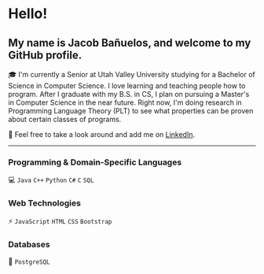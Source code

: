 # Hello!

## My name is Jacob Bañuelos, and welcome to my GitHub profile.

🎓 I'm currently a Senior at Utah Valley University studying for a Bachelor of Science in Computer Science. I love learning and teaching people how to program. After I graduate with my B.S. in CS, I plan on pursuing a Master's in Computer Science in the near future. Right now, I'm doing research in Programming Language Theory (PLT) to see what properties can be proven about certain classes of programs.

👀 Feel free to take a look around and add me on [LinkedIn](https://www.linkedin.com/in/jacob-banuelos).

---

### Programming & Domain-Specific Languages

💻 `Java` `C++` `Python` `C#` `C` `SQL`

### Web Technologies

⚡ `JavaScript` `HTML` `CSS` `Bootstrap`

### Databases

💾 `PostgreSQL`
